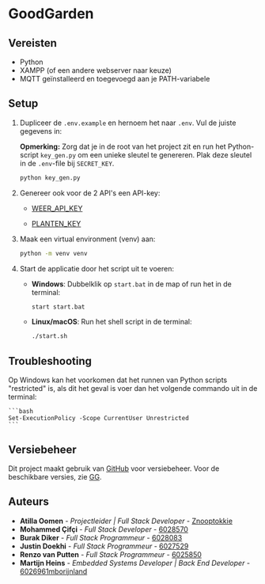 # GoodGarden

## Vereisten

* Python
* XAMPP (of een andere webserver naar keuze)
* MQTT geïnstalleerd en toegevoegd aan je PATH-variabele

## Setup

1. Dupliceer de `.env.example` en hernoem het naar `.env`. Vul de juiste gegevens in:

    **Opmerking:** Zorg dat je in de root van het project zit en run het Python-script `key_gen.py` om een unieke sleutel te genereren. Plak deze sleutel in de `.env`-file bij `SECRET_KEY`.

    ```bash
    python key_gen.py
    ```

2. Genereer ook voor de 2 API's een API-key:

    - [WEER_API_KEY](weerlive.nl)

    - [PLANTEN_KEY](perenual.com)

3. Maak een virtual environment (venv) aan:

    ```bash
    python -m venv venv
    ```

4. Start de applicatie door het script uit te voeren:

    - **Windows**:
      Dubbelklik op `start.bat` in de map of run het in de terminal:

      ```bash
      start start.bat
      ```

    - **Linux/macOS**:
      Run het shell script in de terminal:

      ```bash
      ./start.sh
      ```

## Troubleshooting

Op Windows kan het voorkomen dat het runnen van Python scripts "restricted" is, als dit het geval is voer dan het volgende commando uit in de terminal:  

    ```bash
    Set-ExecutionPolicy -Scope CurrentUser Unrestricted
    ```

## Versiebeheer

Dit project maakt gebruik van [GitHub](https://github.com) voor versiebeheer. Voor de beschikbare versies, zie [GG](https://github.com/Znooptokkie/GG).

## Auteurs

* **Atilla Oomen** - *Projectleider | Full Stack Developer* - [Znooptokkie](https://github.com/Znooptokkie)
* **Mohammed Çifçi** - *Full Stack Developer* - [6028570](https://github.com/6028570)
* **Burak Diker** - *Full Stack Programmeur* - [6028083](https://github.com/6028083)
* **Justin Doekhi** - *Full Stack Programmeur* - [6027529](https://github.com/6027529)
* **Renzo van Putten** - *Full Stack Programmeur* - [6025850](https://github.com/6025850)
* **Martijn Heins** - *Embedded Systems Developer | Back End Developer* - [6026961mborijnland](https://github.com/6026961mborijnland)
